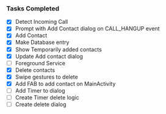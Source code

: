 ### Tasks Completed

- [x] Detect Incoming Call
- [x] Prompt with Add Contact dialog on CALL_HANGUP event
- [x] Add Contact
- [x] Make Database entry
- [x] Show Temporarily added contacts
- [x] Update Add contact dialog
- [ ] Foreground Service
- [x] Delete contacts
- [x] Swipe gestures to delete
- [x] Add FAB to add contact on MainActivity
- [ ] Add Timer to dialog
- [ ] Create Timer delete logic
- [ ] Create delete dialog

